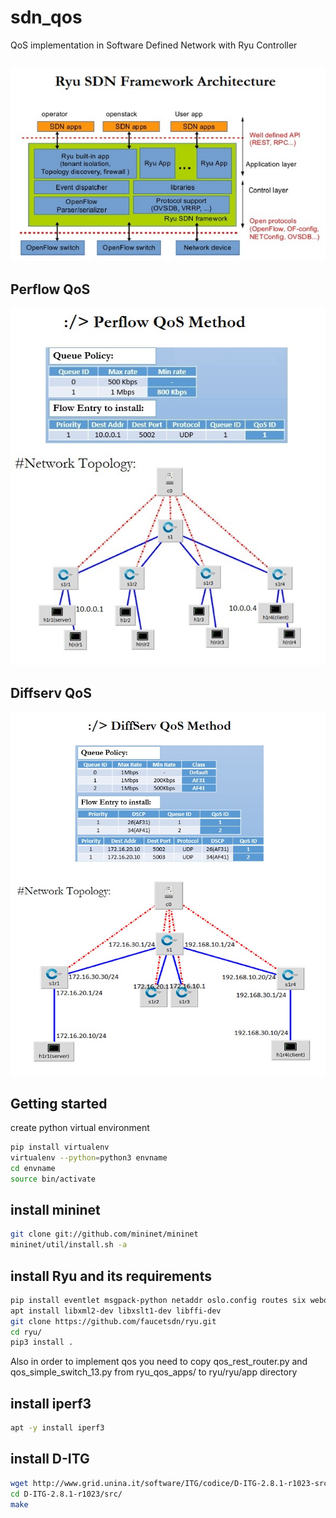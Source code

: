 # sdn_qos
QoS implementation in Software Defined Network with Ryu Controller

## 
![alt_text](https://github.com/amirashoori7/sdn_qos/blob/f6d57c8d29c403a016fb196da2a3b59768ccbc3a/demo_results/ryu_arch.jpg)

## Perflow QoS 
![alt_text](https://github.com/amirashoori7/sdn_qos/blob/8073791a8c0483c3da6cbd1e1f2b490659066917/demo_results/perflow.jpg)

## Diffserv QoS
![alt_text](https://github.com/amirashoori7/sdn_qos/blob/8180fc18ff2323e2e2e06c21d0064147e7cf9008/demo_results/diffserv.jpg)


## Getting started
create python virtual environment

```bash
pip install virtualenv
virtualenv --python=python3 envname
cd envname
source bin/activate
```

## install mininet
```bash
git clone git://github.com/mininet/mininet
mininet/util/install.sh -a
```

## install Ryu and its requirements
```bash
pip install eventlet msgpack-python netaddr oslo.config routes six webob
apt install libxml2-dev libxslt1-dev libffi-dev
git clone https://github.com/faucetsdn/ryu.git
cd ryu/
pip3 install .
```
Also in order to implement qos you need to copy qos_rest_router.py
and qos_simple_switch_13.py from ryu_qos_apps/ to ryu/ryu/app directory

## install iperf3
```bash
apt -y install iperf3
```

## install D-ITG
```bash
wget http://www.grid.unina.it/software/ITG/codice/D-ITG-2.8.1-r1023-src.zip
cd D-ITG-2.8.1-r1023/src/
make
```
